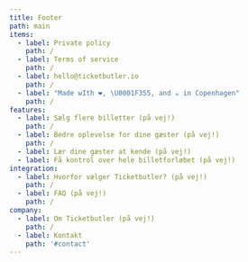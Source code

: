 ```yaml
---
title: Footer
path: main
items:
  - label: Private policy
    path: /
  - label: Terms of service
    path: /
  - label: hello@ticketbutler.io
    path: /
  - label: "Made wIth ❤️, \U0001F355, and ☕ in Copenhagen"
    path: /
features:
  - label: Sælg flere billetter (på vej!)
    path: /
  - label: Bedre oplevelse for dine gæster (på vej!)
    path: /
  - label: Lær dine gæster at kende (på vej!)
  - label: Få kontrol over hele billetforløbet (på vej!)
integration:
  - label: Hvorfor vælger Ticketbutler? (på vej!)
    path: /
  - label: FAQ (på vej!)
    path: /
company:
  - label: Om Ticketbutler (på vej!)
    path: /
  - label: Kontakt
    path: '#contact'
---
```


